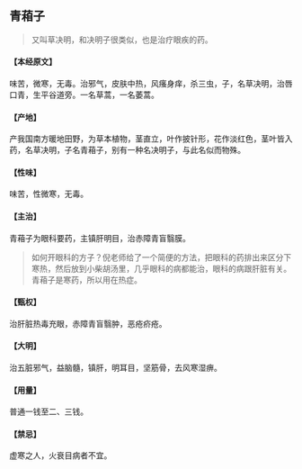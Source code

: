 ## 青葙子

> 又叫草决明，和决明子很类似，也是治疗眼疾的药。

#### 【本经原文】
味苦，微寒，无毒。治邪气，皮肤中热，风瘙身痒，杀三虫，子，名草决明，治唇口青，生平谷道旁。一名草蒿，一名萎蒿。
#### 【产地】
产我国南方暖地田野，为草本植物，茎直立，叶作披针形，花作淡红色，茎叶皆入药，名草决明，子名青葙子，别有一种名决明子，与此名似而物殊。
#### 【性味】
味苦，性微寒，无毒。
#### 【主治】
青葙子为眼科要药，主镇肝明目，治赤障青盲翳膜。

> 如何开眼科的方子？倪老师给了一个简便的方法，把眼科的药排出来区分下寒热，然后放到小柴胡汤里，几乎眼科的病都能治，眼科的病跟肝脏有关。青葙子是寒药，所以用在热症。‍

#### 【甄权】
治肝脏热毒充眼，赤障青盲翳肿，恶疮疥疮。
#### 【大明】
治五脏邪气，益脑髓，镇肝，明耳目，坚筋骨，去风寒湿痹。
#### 【用量】
普通一钱至二、三钱。
#### 【禁忌】
虚寒之人，火衰目病者不宜。